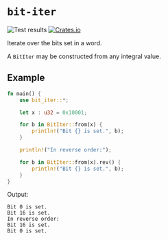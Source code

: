 # `bit-iter`

![Test results](https://github.com/ctamblyn/sudoku-solver/actions/workflows/rust.yml/badge.svg)
[![Crates.io](https://img.shields.io/crates/v/bit-iter)](https://crates.io/crates/bit-iter)

Iterate over the bits set in a word.

A `BitIter` may be constructed from any integral value.

## Example

```rust
fn main() {
    use bit_iter::*;

    let x : u32 = 0x10001;

    for b in BitIter::from(x) {
        println!("Bit {} is set.", b);
    }

    println!("In reverse order:");

    for b in BitIter::from(x).rev() {
        println!("Bit {} is set.", b);
    }
}
```

Output:

```text
Bit 0 is set.
Bit 16 is set.
In reverse order:
Bit 16 is set.
Bit 0 is set.
```
